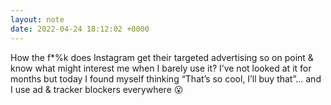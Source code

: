 ```yaml
---
layout: note
date: 2022-04-24 18:12:02 +0000
---
```


How the f*%k does Instagram get their targeted advertising so on point & know what might interest me when I barely use it? I’ve not looked at it for months but today I found myself thinking “That’s so cool, I’ll buy that”… and I use ad & tracker blockers everywhere 😮
